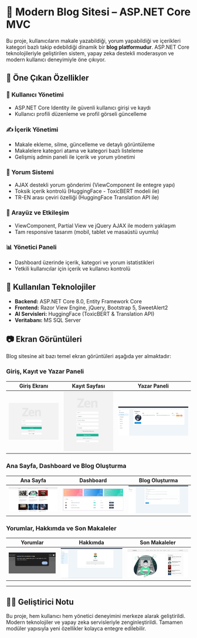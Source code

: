 # 📰 Modern Blog Sitesi – ASP.NET Core MVC

Bu proje, kullanıcıların makale yazabildiği, yorum yapabildiği ve içerikleri kategori bazlı takip edebildiği dinamik bir **blog platformudur**. ASP.NET Core teknolojileriyle geliştirilen sistem, yapay zeka destekli moderasyon ve modern kullanıcı deneyimiyle öne çıkıyor.

## 🚀 Öne Çıkan Özellikler

### 👤 Kullanıcı Yönetimi
- ASP.NET Core Identity ile güvenli kullanıcı girişi ve kaydı
- Kullanıcı profili düzenleme ve profil görseli güncelleme

### ✍️ İçerik Yönetimi
- Makale ekleme, silme, güncelleme ve detaylı görüntüleme
- Makalelere kategori atama ve kategori bazlı listeleme
- Gelişmiş admin paneli ile içerik ve yorum yönetimi

### 💬 Yorum Sistemi
- AJAX destekli yorum gönderimi (ViewComponent ile entegre yapı)
- Toksik içerik kontrolü (HuggingFace - ToxicBERT modeli ile)
- TR-EN arası çeviri özelliği (HuggingFace Translation API ile)

### 🎨 Arayüz ve Etkileşim
- ViewComponent, Partial View ve jQuery AJAX ile modern yaklaşım
- Tam responsive tasarım (mobil, tablet ve masaüstü uyumlu)

### 📊 Yönetici Paneli
- Dashboard üzerinde içerik, kategori ve yorum istatistikleri
- Yetkili kullanıcılar için içerik ve kullanıcı kontrolü

## 🧰 Kullanılan Teknolojiler
- **Backend:** ASP.NET Core 8.0, Entity Framework Core
- **Frontend:** Razor View Engine, jQuery, Bootstrap 5, SweetAlert2
- **AI Servisleri:** HuggingFace (ToxicBERT & Translation API)
- **Veritabanı:** MS SQL Server

## 📷 Ekran Görüntüleri

Blog sitesine ait bazı temel ekran görüntüleri aşağıda yer almaktadır:

### Giriş, Kayıt ve Yazar Paneli
| Giriş Ekranı | Kayıt Sayfası | Yazar Paneli |
|-------------|----------------|--------------|
| ![Login](Images/Login.png) | ![Register](Images/Register.png) | ![Writer](Images/Writer.png) |

### Ana Sayfa, Dashboard ve Blog Oluşturma
| Ana Sayfa | Dashboard | Blog Oluşturma |
|----------|------------|----------------|
| ![BlogSite](Images/BlogSite.png) | ![Dashboard](Images/Dashboard.png) | ![CreateBlog](Images/CreateBlog.png) |

### Yorumlar, Hakkımda ve Son Makaleler
| Yorumlar | Hakkımda | Son Makaleler |
|----------|------------|----------------|
| ![Comment](Images/Comment.png) | ![AboutMe](Images/AboutMe.png) | ![LastArticle](Images/LastArticle.png) |

---

## 🧑‍💻 Geliştirici Notu

Bu proje, hem kullanıcı hem yönetici deneyimini merkeze alarak geliştirildi. Modern teknolojiler ve yapay zeka servisleriyle zenginleştirildi. Tamamen modüler yapısıyla yeni özellikler kolayca entegre edilebilir.
